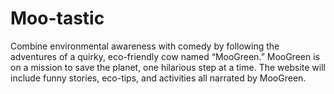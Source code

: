 # Moo-tastic
Combine environmental awareness with comedy by following the adventures of a quirky, eco-friendly cow named “MooGreen.” MooGreen is on a mission to save the planet, one hilarious step at a time. The website will include funny stories, eco-tips, and activities all narrated by MooGreen.
